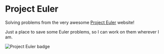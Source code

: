 # Project Euler 

Solving problems from the very awesome [Project Euler](https://projecteuler.net) website!

Just a place to save some Euler problems, so I can work on them wherever I am.

![Project Euler badge](https://projecteuler.net/profile/ksasaki.png)
